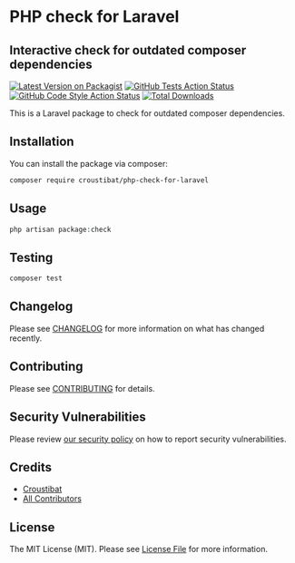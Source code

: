 # PHP check for Laravel
## Interactive check for outdated composer dependencies

[![Latest Version on Packagist](https://img.shields.io/packagist/v/croustibat/php-check-for-laravel.svg?style=flat-square)](https://packagist.org/packages/croustibat/php-check-for-laravel)
[![GitHub Tests Action Status](https://img.shields.io/github/actions/workflow/status/croustibat/php-check-for-laravel/run-tests.yml?branch=main&label=tests&style=flat-square)](https://github.com/croustibat/php-check-for-laravel/actions?query=workflow%3Arun-tests+branch%3Amain)
[![GitHub Code Style Action Status](https://img.shields.io/github/actions/workflow/status/croustibat/php-check-for-laravel/fix-php-code-style-issues.yml?branch=main&label=code%20style&style=flat-square)](https://github.com/croustibat/php-check-for-laravel/actions?query=workflow%3A"Fix+PHP+code+style+issues"+branch%3Amain)
[![Total Downloads](https://img.shields.io/packagist/dt/croustibat/php-check-for-laravel.svg?style=flat-square)](https://packagist.org/packages/croustibat/php-check-for-laravel)

This is a Laravel package to check for outdated composer dependencies. 


## Installation

You can install the package via composer:

```bash
composer require croustibat/php-check-for-laravel
```


## Usage

```php
php artisan package:check
```

## Testing

```bash
composer test
```

## Changelog

Please see [CHANGELOG](CHANGELOG.md) for more information on what has changed recently.

## Contributing

Please see [CONTRIBUTING](CONTRIBUTING.md) for details.

## Security Vulnerabilities

Please review [our security policy](../../security/policy) on how to report security vulnerabilities.

## Credits

- [Croustibat](https://github.com/croustibat)
- [All Contributors](../../contributors)

## License

The MIT License (MIT). Please see [License File](LICENSE.md) for more information.
